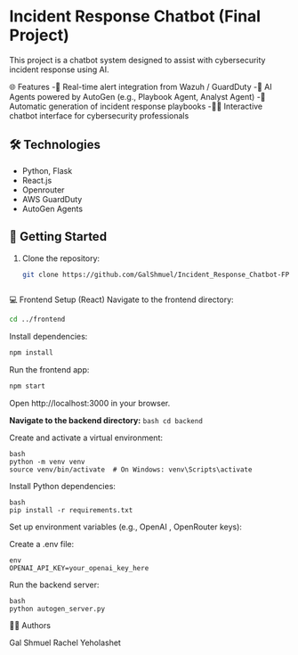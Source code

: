 # Incident Response Chatbot (Final Project)

This project is a chatbot system designed to assist with cybersecurity incident response using AI.

🌐 Features
-🔐 Real-time alert integration from Wazuh / GuardDuty
-🤖 AI Agents powered by AutoGen (e.g., Playbook Agent, Analyst Agent)
-📄 Automatic generation of incident response playbooks
-🧑‍💻 Interactive chatbot interface for cybersecurity professionals

## 🛠️ Technologies

- Python, Flask
- React.js
- Openrouter 
- AWS GuardDuty
- AutoGen Agents

 ## 🚀 Getting Started

1. Clone the repository:
   ```bash
   git clone https://github.com/GalShmuel/Incident_Response_Chatbot-FP.git



💻 Frontend Setup (React)
Navigate to the frontend directory:
  ``` bash
  cd ../frontend
  ```

Install dependencies:
  ```bash
  npm install
  ```

Run the frontend app:
  ``` bash
  npm start
  ```

Open http://localhost:3000 in your browser.

**Navigate to the backend directory:**
     ```bash
     cd backend
    ```

Create and activate a virtual environment:
   ```
   bash
   python -m venv venv
   source venv/bin/activate  # On Windows: venv\Scripts\activate
   ```
Install Python dependencies:
  ```
  bash
  pip install -r requirements.txt
  ```

Set up environment variables (e.g., OpenAI , OpenRouter keys):

Create a .env file: 
  ```
  env
  OPENAI_API_KEY=your_openai_key_here
  ```

Run the backend server:
  ```
  bash
  python autogen_server.py 
  ```



👨‍💻 Authors

Gal Shmuel
Rachel Yeholashet
